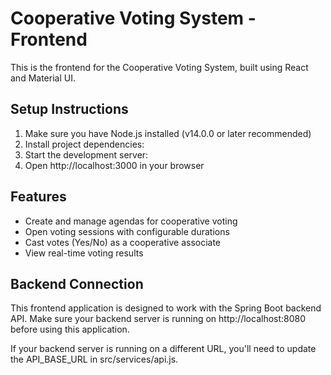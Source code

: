 ﻿# Cooperative Voting System - Frontend

This is the frontend for the Cooperative Voting System, built using React and Material UI.

## Setup Instructions

1. Make sure you have Node.js installed (v14.0.0 or later recommended)
2. Install project dependencies:
3. Start the development server:
4. Open http://localhost:3000 in your browser

## Features

- Create and manage agendas for cooperative voting
- Open voting sessions with configurable durations
- Cast votes (Yes/No) as a cooperative associate
- View real-time voting results

## Backend Connection

This frontend application is designed to work with the Spring Boot backend API. Make sure your backend server is running on http://localhost:8080 before using this application.

If your backend server is running on a different URL, you'll need to update the API_BASE_URL in src/services/api.js.
